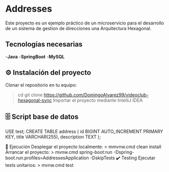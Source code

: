# Addresses

Este proyecto es un ejemplo práctico de un microservicio para el desarrollo de un sistema de gestion de direcciones una Arquitectura Hexagonal.

## Tecnologías necesarias

-**Java** 
-**SpringBoot** 
-**MySQL**

## ⚙️ Instalación del proyecto

Clonar el repositorio en tu equipo:
> cd <folder path>
> git clone https://github.com/DomingoAlvarez99/videoclub-hexagonal-sync
Importar el proyecto mediante IntelliJ IDEA

## 🗄️ Script base de datos
USE test;
CREATE TABLE address (
    id BIGINT AUTO_INCREMENT PRIMARY KEY,
    title VARCHAR(255),
    description TEXT
);

🚀 Ejecución
Desplegar el proyecto localmente: > mmvnw.cmd clean install
Arrancar el proyecto: > mvnw.cmd spring-boot:run -Dspring-boot.run.profiles=AddressesApplication -DskipTests
✔️ Testing
Ejecutar tests unitarios: > mvnw.cmd test
